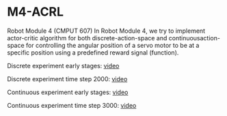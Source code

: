 # M4-ACRL
Robot Module 4 (CMPUT 607)
In Robot Module 4, we try to implement actor-critic algorithm for both discrete-action-space and continuousaction-space for controlling the angular position of a servo motor to be at a specific position using a predefined reward signal (function).

Discrete experiment early stages: [video](https://youtu.be/Z-9aO7043YU)

Discrete experiment time step 2000: [video](https://youtu.be/L21KCphEVtQ)

Continuous experiment early stages: [video](https://youtu.be/zDa94e8QC4k)

Continuous experiment time step 3000: [video](https://youtu.be/f3tdDup87vI)

